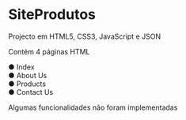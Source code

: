 # SiteProdutos

Projecto em HTML5, CSS3, JavaScript e JSON

Contém 4 páginas HTML

● Index <br>
● About Us <br>
● Products <br>
● Contact Us <br>

Algumas funcionalidades não foram implementadas
